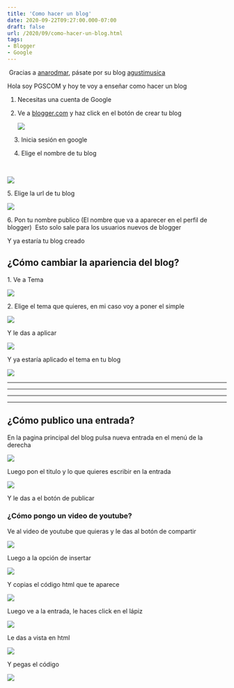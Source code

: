 ```yaml
---
title: 'Como hacer un blog'
date: 2020-09-22T09:27:00.000-07:00
draft: false
url: /2020/09/como-hacer-un-blog.html
tags: 
- Blogger
- Google
---
```


 Gracias a [anarodmar](https://www.blogger.com/profile/01732544429504582387), pásate por su blog [agustimusica](https://musicanagustin.blogspot.com/)

  

Hola soy PGSCOM y hoy te voy a enseñar como hacer un blog

  

1.  Necesitas una cuenta de Google
2.  Ve a [blogger.com](http://blogger.com) y haz click en el botón de crear tu blog
    
    [![](https://blogger.googleusercontent.com/img/b/R29vZ2xl/AVvXsEhG1HPsDn-ZT8R4TYCQWttaZTqPAWYvnvP5gsJVU1Xv2HkaALDkf3PnRODV-PoFczdA6IQNvBVEX6BfqmcuvNnnU7Wwbctyoyj0fHj9zSPZXPSNI4vXDg7oDRZZI2PRWCujJGuow8-o8Zk/)](https://blogger.googleusercontent.com/img/b/R29vZ2xl/AVvXsEhG1HPsDn-ZT8R4TYCQWttaZTqPAWYvnvP5gsJVU1Xv2HkaALDkf3PnRODV-PoFczdA6IQNvBVEX6BfqmcuvNnnU7Wwbctyoyj0fHj9zSPZXPSNI4vXDg7oDRZZI2PRWCujJGuow8-o8Zk/)
    

  

  

  

  

  

  

  

  

  

  

    3. Inicia sesión en google  

    4. Elige el nombre de tu blog

    

[![](https://blogger.googleusercontent.com/img/b/R29vZ2xl/AVvXsEgEFvfI6E6VlzLcvSD1DbPd4cGQI5mJ7KphK-kUFZOP6STpAyRMsDB730NTJmu5MWj_LSjW3fkpI_qX7D3AXm2PbWZCps3dosXYpmFqKt9feSm56mU_dzfKaLarhlWD5_nPDVNuKMJE8Bs/s320/Captura+de+pantalla+2020-09-22+17.20.26.png)](https://blogger.googleusercontent.com/img/b/R29vZ2xl/AVvXsEgEFvfI6E6VlzLcvSD1DbPd4cGQI5mJ7KphK-kUFZOP6STpAyRMsDB730NTJmu5MWj_LSjW3fkpI_qX7D3AXm2PbWZCps3dosXYpmFqKt9feSm56mU_dzfKaLarhlWD5_nPDVNuKMJE8Bs/s1920/Captura+de+pantalla+2020-09-22+17.20.26.png)

  

5\. Elige la url de tu blog

[![](https://blogger.googleusercontent.com/img/b/R29vZ2xl/AVvXsEjJ-oq_L6Vir-wiUmP9Zi18TvIbL72Lu2Kmhwf0jqx7XhN1R0-i-HSAf_ONUxfSYR2hwnZdmCFKRpDhdMg2fimO1NrwWav_tWE-ZR9SdqCqV96eJGrXldpSDZ0sScp49DXLvecdYyW1hL8/s320/Captura+de+pantalla+2020-09-22+17.20.51.png)](https://blogger.googleusercontent.com/img/b/R29vZ2xl/AVvXsEjJ-oq_L6Vir-wiUmP9Zi18TvIbL72Lu2Kmhwf0jqx7XhN1R0-i-HSAf_ONUxfSYR2hwnZdmCFKRpDhdMg2fimO1NrwWav_tWE-ZR9SdqCqV96eJGrXldpSDZ0sScp49DXLvecdYyW1hL8/s1920/Captura+de+pantalla+2020-09-22+17.20.51.png)

  

  

6\. Pon tu nombre publico (El nombre que va a aparecer en el perfil de blogger)  Esto solo sale para los usuarios nuevos de blogger

  

Y ya estaría tu blog creado

  

¿Cómo cambiar la apariencia del blog?
-------------------------------------

1\. Ve a Tema

[![](https://blogger.googleusercontent.com/img/b/R29vZ2xl/AVvXsEi0c8T8AgFMLNfTrl67BemWag30ajmODzOQS0uXD1wWN-OQSiDJFtO4WJjzLE61xnzZtkD3qaoH2Yl6rqZAofo2wBY4BnKT0k8Cl85dyv4Z8QlLUUWRsHwB_Bo-y8xPnfwBctXGckDLxPk/s320/Captura+de+pantalla+2020-09-22+17.26.37.png)](https://blogger.googleusercontent.com/img/b/R29vZ2xl/AVvXsEi0c8T8AgFMLNfTrl67BemWag30ajmODzOQS0uXD1wWN-OQSiDJFtO4WJjzLE61xnzZtkD3qaoH2Yl6rqZAofo2wBY4BnKT0k8Cl85dyv4Z8QlLUUWRsHwB_Bo-y8xPnfwBctXGckDLxPk/s1920/Captura+de+pantalla+2020-09-22+17.26.37.png)

  

  

  

  

  

  

  

  

  

  

  

2\. Elige el tema que quieres, en mi caso voy a poner el simple 

[![](https://blogger.googleusercontent.com/img/b/R29vZ2xl/AVvXsEjMWdInqyDVP-4ZDAN84pigbJoPt1FZ4v-Y-F41xgpY9v5mqKqbJFKXwgs-1OMm-Aac2LOPI_EYtgqrZvDR744_bntpAf4yPBNX1mS5V9smtpRyjqv8p8ugj1wBDkpgUtAswuPHFKtILtc/s320/Captura+de+pantalla+2020-09-22+17.26.45.png)](https://blogger.googleusercontent.com/img/b/R29vZ2xl/AVvXsEjMWdInqyDVP-4ZDAN84pigbJoPt1FZ4v-Y-F41xgpY9v5mqKqbJFKXwgs-1OMm-Aac2LOPI_EYtgqrZvDR744_bntpAf4yPBNX1mS5V9smtpRyjqv8p8ugj1wBDkpgUtAswuPHFKtILtc/s1920/Captura+de+pantalla+2020-09-22+17.26.45.png)

  

  

  

  

  

  

  

  

  

  

  

  

Y le das a aplicar

[![](https://blogger.googleusercontent.com/img/b/R29vZ2xl/AVvXsEjCTC_bhxQND_fz8mGuvLePBCIkZAHerJU8rKwMCKh0T3uvxUTj8eOm6RAxt6iYRKY1JAu9lLfehLhIYu8r5E8yQIZQejq2hm7Ez_2OrWv_YRwBgNhlhJ9stVfXAqxydv_itWLUD1h6JYw/s320/Captura+de+pantalla+2020-09-22+17.26.50.png)](https://blogger.googleusercontent.com/img/b/R29vZ2xl/AVvXsEjCTC_bhxQND_fz8mGuvLePBCIkZAHerJU8rKwMCKh0T3uvxUTj8eOm6RAxt6iYRKY1JAu9lLfehLhIYu8r5E8yQIZQejq2hm7Ez_2OrWv_YRwBgNhlhJ9stVfXAqxydv_itWLUD1h6JYw/s1920/Captura+de+pantalla+2020-09-22+17.26.50.png)

  

  

  

  

  

  

  

  

  

  

  

  

Y ya estaría aplicado el tema en tu blog  

[![](https://blogger.googleusercontent.com/img/b/R29vZ2xl/AVvXsEgBqUzDkZLOJK-0pycWow_PWDVaMsyaN3LvFO1IcEvkA0iuq515BwoDi6R0Myu-iZo_FjoGh3tWHSqWfDVahLKS1btmFzGgy63fJxupkbWMDykUBOBOX6yTAaEbdEB9MlyX74KJtCI0L5M/s320/Captura+de+pantalla+2020-09-22+17.27.27.png)](https://blogger.googleusercontent.com/img/b/R29vZ2xl/AVvXsEgBqUzDkZLOJK-0pycWow_PWDVaMsyaN3LvFO1IcEvkA0iuq515BwoDi6R0Myu-iZo_FjoGh3tWHSqWfDVahLKS1btmFzGgy63fJxupkbWMDykUBOBOX6yTAaEbdEB9MlyX74KJtCI0L5M/s1920/Captura+de+pantalla+2020-09-22+17.27.27.png)

  

  

---

  

  

---

  

---

  

---

¿Cómo publico una entrada?
--------------------------

En la pagina principal del blog pulsa nueva entrada en el menú de la derecha

[![](https://blogger.googleusercontent.com/img/b/R29vZ2xl/AVvXsEgvguKhiohaQNtQ9_PeAZPE-cF2I_4AwWOFxjOBhHf0bMEONzxLIvl0H8_lwN9JDWPcDt8bxP9M7IX1QN-BcVvdFZHmkZMD-htl8-u4KkCP2o3uF7pPnj2OG7qyGaMrAJRjA2z-tpURtWo/s320/Captura+de+pantalla+2020-09-22+17.21.21.png)](https://blogger.googleusercontent.com/img/b/R29vZ2xl/AVvXsEgvguKhiohaQNtQ9_PeAZPE-cF2I_4AwWOFxjOBhHf0bMEONzxLIvl0H8_lwN9JDWPcDt8bxP9M7IX1QN-BcVvdFZHmkZMD-htl8-u4KkCP2o3uF7pPnj2OG7qyGaMrAJRjA2z-tpURtWo/s1920/Captura+de+pantalla+2020-09-22+17.21.21.png)

  

  

  

  

  

  

  

  

  

  

  

  

Luego pon el titulo y lo que quieres escribir en la entrada

[![](https://blogger.googleusercontent.com/img/b/R29vZ2xl/AVvXsEj0gPlrpIpgrCCaTP87NC74uLM7D3-BJ4v1KdrIcgmif3WNYyOxyb8tUsYa7E3YuuuC4u7W0-0HGilHxvx-4fTfHz-bRkA4W_Ig09WsDkRBwI64sS7xXspw53T0hyphenhyphen1OSuJRV8qiYpkDYe8/s320/Captura+de+pantalla+2020-09-22+17.25.00.png)](https://blogger.googleusercontent.com/img/b/R29vZ2xl/AVvXsEj0gPlrpIpgrCCaTP87NC74uLM7D3-BJ4v1KdrIcgmif3WNYyOxyb8tUsYa7E3YuuuC4u7W0-0HGilHxvx-4fTfHz-bRkA4W_Ig09WsDkRBwI64sS7xXspw53T0hyphenhyphen1OSuJRV8qiYpkDYe8/s1920/Captura+de+pantalla+2020-09-22+17.25.00.png)

  

  

  

  

  

  

  

  

  

  

  

  

Y le das a el botón de publicar

### ¿Cómo pongo un video de youtube?

Ve al video de youtube que quieras y le das al botón de compartir

[![](https://blogger.googleusercontent.com/img/b/R29vZ2xl/AVvXsEgOS-Xsf5EpsuysOWxDWvW5fyoPgXvSxIujVOsPXljJAjysuM04vsQ1MAjkdggjiTmkVRqK80QkbxOwGVDo8-rUxDPyqPmhdhDQ91BiDrVRHBJi2m86XQ_iXgrDuMUsbp_rpfLA12NnO2I/s320/Captura+de+pantalla+2020-09-22+17.24.28.png)](https://blogger.googleusercontent.com/img/b/R29vZ2xl/AVvXsEgOS-Xsf5EpsuysOWxDWvW5fyoPgXvSxIujVOsPXljJAjysuM04vsQ1MAjkdggjiTmkVRqK80QkbxOwGVDo8-rUxDPyqPmhdhDQ91BiDrVRHBJi2m86XQ_iXgrDuMUsbp_rpfLA12NnO2I/s1920/Captura+de+pantalla+2020-09-22+17.24.28.png)

  

  

  

  

  

  

  

  

  

  

  

  

Luego a la opción de insertar

[![](https://blogger.googleusercontent.com/img/b/R29vZ2xl/AVvXsEiJiJN5xb4t8i9_5i_JG_CMjpzfPET3Zz5FZROukezxfnw_Us3G7MJj_duX4Sx4WBeYDy-MwRPAWAyCXXf6hCBrYT8Rkb1yNahjEXNwxXdh_E_JxiAPRctQyXJ5QiAjn3z7RrkoJlWP-bA/s320/Captura+de+pantalla+2020-09-22+17.24.34.png)](https://blogger.googleusercontent.com/img/b/R29vZ2xl/AVvXsEiJiJN5xb4t8i9_5i_JG_CMjpzfPET3Zz5FZROukezxfnw_Us3G7MJj_duX4Sx4WBeYDy-MwRPAWAyCXXf6hCBrYT8Rkb1yNahjEXNwxXdh_E_JxiAPRctQyXJ5QiAjn3z7RrkoJlWP-bA/s1920/Captura+de+pantalla+2020-09-22+17.24.34.png)

  

  

  

  

  

  

  

  

  

  

  

  

Y copias el código html que te aparece

[![](https://blogger.googleusercontent.com/img/b/R29vZ2xl/AVvXsEjrnlrTbrBgsCCMhC6O1jkuqOSoZNwP-lOPaWP7eyA4sEpfaEAhGmCpQNYhrYbzsgFTNOhCt41Q5MW_hw_-84c0es3Ckptz91_BBA1Yvq-QYRnE8p52n46Ba7H9VihPDyjmJvh_P1HSt84/s320/Captura+de+pantalla+2020-09-22+17.24.44.png)](https://blogger.googleusercontent.com/img/b/R29vZ2xl/AVvXsEjrnlrTbrBgsCCMhC6O1jkuqOSoZNwP-lOPaWP7eyA4sEpfaEAhGmCpQNYhrYbzsgFTNOhCt41Q5MW_hw_-84c0es3Ckptz91_BBA1Yvq-QYRnE8p52n46Ba7H9VihPDyjmJvh_P1HSt84/s1920/Captura+de+pantalla+2020-09-22+17.24.44.png)

  

  

  

  

  

  

  

  

  

  

  

  

Luego ve a la entrada, le haces click en el lápiz

[![](https://blogger.googleusercontent.com/img/b/R29vZ2xl/AVvXsEi81CS_tRys-aO9wUV1ZFkOGbV9OoIW725ClPR8rpnHXuZ9PceFU5h5sqpFjeO-Lxhbea_JXZCqCKeeUi4uhM_3o4BsiO6N4GisV1Es0ATX5pqhCBRf6ixsXBI78gCQH444kPuzprHDfOA/s320/Captura+de+pantalla+2020-09-22+17.25.00.png)](https://blogger.googleusercontent.com/img/b/R29vZ2xl/AVvXsEi81CS_tRys-aO9wUV1ZFkOGbV9OoIW725ClPR8rpnHXuZ9PceFU5h5sqpFjeO-Lxhbea_JXZCqCKeeUi4uhM_3o4BsiO6N4GisV1Es0ATX5pqhCBRf6ixsXBI78gCQH444kPuzprHDfOA/s1920/Captura+de+pantalla+2020-09-22+17.25.00.png)

Le das a vista en html

  

[![](https://blogger.googleusercontent.com/img/b/R29vZ2xl/AVvXsEjDHPj4Hy5JD15lG9itXUyk58_N4ZS-M5SpuQVJQzNyRNwcAvjsiT-0YpW_M3e6ChD47NpDRVYL7-De1y5A6lvcImCINfbsyFs_GRJUE4bpmMzwNd2xphFu_LgLBHCHjxE5GDNV7y7Tuyc/s320/Captura+de+pantalla+2020-09-22+17.25.05.png)](https://blogger.googleusercontent.com/img/b/R29vZ2xl/AVvXsEjDHPj4Hy5JD15lG9itXUyk58_N4ZS-M5SpuQVJQzNyRNwcAvjsiT-0YpW_M3e6ChD47NpDRVYL7-De1y5A6lvcImCINfbsyFs_GRJUE4bpmMzwNd2xphFu_LgLBHCHjxE5GDNV7y7Tuyc/s1920/Captura+de+pantalla+2020-09-22+17.25.05.png)

  

  

  

Y pegas el código

[![](https://blogger.googleusercontent.com/img/b/R29vZ2xl/AVvXsEikBZZ2jfQnUqmS0-1F4Gz56ImyWtXR0nBLcHoCzM7CTqzAIViaf_n6LHLflrsE3mmeeDwOysShHpVwmlHiEEnQ2Jj4Oh-Y74r2f0mJ4EPxzAys1nAX7jbS1pMDg8Z_SV7PC2BGXs9hecM/s320/Captura+de+pantalla+2020-09-22+17.25.38.png)](https://blogger.googleusercontent.com/img/b/R29vZ2xl/AVvXsEikBZZ2jfQnUqmS0-1F4Gz56ImyWtXR0nBLcHoCzM7CTqzAIViaf_n6LHLflrsE3mmeeDwOysShHpVwmlHiEEnQ2Jj4Oh-Y74r2f0mJ4EPxzAys1nAX7jbS1pMDg8Z_SV7PC2BGXs9hecM/s1920/Captura+de+pantalla+2020-09-22+17.25.38.png)